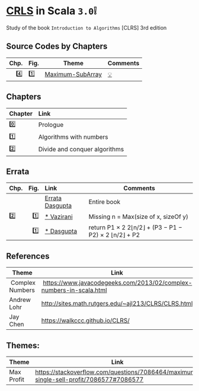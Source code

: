 # [CRLS](https://mitpress.mit.edu/books/introduction-algorithms-third-edition) in Scala `3.0`:grey_exclamation:
Study of the book `Introduction to Algorithms` [CLRS] 3rd edition

## Source Codes by Chapters

| Chp. |  Fig.   | Theme                                                     |  Comments                                   |
|-----:|:--------|-----------------------------------------------------------|---------------------------------------------|
|:four:| :one:   | [Maximum-SubArray](scala/src/main/scala/chapter4/MaximumSubarray.scala)| [:bulb:](https://en.wikipedia.org/wiki/Maximum_subarray_problem)             |


## Chapters

| Chapter                                                                      |Link                                         |
|------------------------------------------------------------------------------|:--------------------------------------------|
|[:zero:](https://people.eecs.berkeley.edu/~vazirani/algorithms/chap0.pdf)     | Prologue                                    |
|[:one:](https://people.eecs.berkeley.edu/~vazirani/algorithms/chap1.pdf)      | Algorithms with numbers                     |
|[:two:](https://people.eecs.berkeley.edu/~vazirani/algorithms/chap2.pdf)      | Divide and conquer algorithms               |


## Errata

| Chp. | Fig. |  Link                                                               |  Comments                           |
|------|-----:|:--------------------------------------------------------------------|-------------------------------------|
|      |      | [Errata Dasgupta](http://cseweb.ucsd.edu/~dasgupta/book/errata.pdf) | Entire book                         |
| :two:| :one:| [* Vazirani](https://people.eecs.berkeley.edu/~vazirani/algorithms/chap2.pdf) | Missing n = Max(size of x, sizeOf y)    |
|      | :one:| [* Dasgupta](http://cseweb.ucsd.edu/~dasgupta/book/errata.pdf)      | return P1 × 2 2⌊n/2⌋ + (P3 − P1 − P2) × 2 ⌊n/2⌋ + P2 |


## References
| Theme           | Link                                                                |
|-----------------|---------------------------------------------------------------------|
| Complex Numbers | https://www.javacodegeeks.com/2013/02/complex-numbers-in-scala.html | 
| Andrew Lohr     | http://sites.math.rutgers.edu/~ajl213/CLRS/CLRS.html |
| Jay Chen        | https://walkccc.github.io/CLRS/ |

## Themes:

| Theme           | Link                                                                |
|-----------------|---------------------------------------------------------------------|
| Max Profit      | https://stackoverflow.com/questions/7086464/maximum-single-sell-profit/7086577#7086577 |


